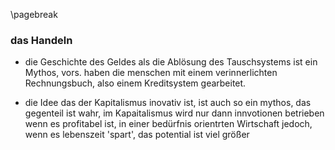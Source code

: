 \pagebreak


### das Handeln

* die Geschichte des Geldes als die Ablösung des Tauschsystems ist ein Mythos, vors. haben die menschen mit einem verinnerlichten Rechnungsbuch, also einem Kreditsystem gearbeitet.

* die Idee das der Kapitalismus inovativ ist, ist auch so ein mythos, das gegenteil ist wahr, im Kapaitalismus wird nur dann innvotionen betrieben wenn es profitabel ist, in einer bedürfnis orientrten Wirtschaft jedoch, wenn es lebenszeit 'spart', das potential ist viel größer

